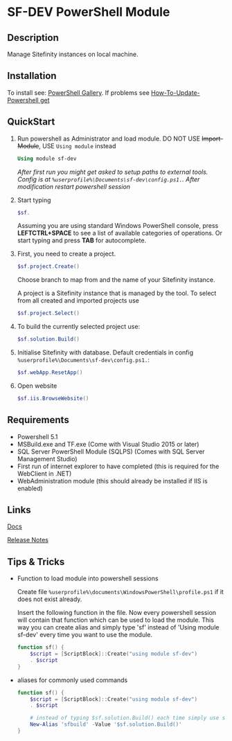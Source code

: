 # SF-DEV PowerShell Module

## Description

Manage Sitefinity instances on local machine.

## Installation

To install see: [PowerShell Gallery](https://www.powershellgallery.com/packages/sf-dev/). If problems see [How-To-Update-Powershell get](https://docs.microsoft.com/en-us/powershell/gallery/installing-psget)

## QuickStart

1. Run powershell as Administrator and load module. DO NOT USE ~~Import-Module~~, USE `Using module` instead
    ```powershell
    Using module sf-dev
    ```

    _After first run you might get asked to setup paths to external tools. Config is at `%userprofile%\Documents\sf-dev\config.ps1.`. After modification restart powershell session_

2. Start typing
    ```powershell
    $sf.
    ```
    Assuming you are using standard Windows PowerShell console, press __LEFTCTRL+SPACE__ to see a list of available categories of operations. Or start typing and press __TAB__ for autocomplete.

3. First, you need to create a project.
    ```powershell
    $sf.project.Create()
    ```
    Choose branch to map from and the name of your Sitefinity instance.

    A project is a Sitefinity instance that is managed by the tool. To select from all created and imported projects use
    ```powershell
    $sf.project.Select()
    ```

4. To build the currently selected project use:
    ```powershell
    $sf.solution.Build()
    ```

5. Initialise Sitefinity with database. Default credentials in config `%userprofile%\Documents\sf-dev\config.ps1.`:
    ```powershell
    $sf.webApp.ResetApp()
    ```

6. Open website
    ```powershell
    $sf.iis.BrowseWebsite()
    ```

## Requirements

- Powershell 5.1
- MSBuild.exe and TF.exe (Come with Visual Studio 2015 or later)
- SQL Server PowerShell Module (SQLPS) (Comes with SQL Server Management Studio)
- First run of internet explorer to have completed (this is required for the WebClient in .NET)
- WebAdministration module (this should already be installed if IIS is enabled)

## Links

[Docs](./docs.md)

[Release Notes](./sf-dev/sf-dev.psd1)

## Tips & Tricks

- Function to load module into powershell sessions

  Create file `%userprofile%\documents\WindowsPowerShell\profile.ps1` if it does not exist already.

  Insert the following function in the file. Now every powershell session will contain that function which can be used to load the module. 
  This way you can create alias and simply type 'sf' instead of 'Using module sf-dev' every time you want to use the module.

  ```powerShell
  function sf() {
      $script = [ScriptBlock]::Create("using module sf-dev")
      . $script
  }
  ```

- aliases for commonly used commands

  ```powerShell
  function sf() {
      $script = [ScriptBlock]::Create("using module sf-dev")
      . $script

      # instead of typing $sf.solution.Build() each time simply use sfbuild
      New-Alias 'sfbuild' -Value '$sf.solution.Build()'
  }
  ```
